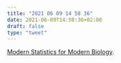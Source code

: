 ```yaml
---
title: "2021 06 09 14 58 36"
date: 2021-06-09T14:58:36+02:00
draft: false
type: "tweet"
---
```

[Modern Statistics for Modern Biology](https://web.stanford.edu/class/bios221/book/).
